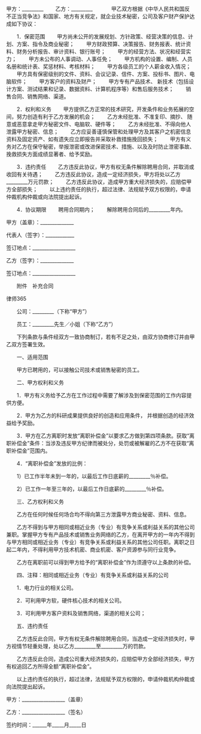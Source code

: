 
 甲方：_________
　　乙方：_________
　 
　　甲乙双方根据《中华人民共和国反不正当竞争法》和国家、地方有关规定，就企业技术秘密，公司及客户财产保护达成如下协议：
 
　　1．保密范围
　　甲方尚未公开的发展规划、方针政策、经营决策的信息、计划、方案、指令及商业秘密；
　　甲方财政预算、决策报告、财务报表、统计资料、财务分析报告、审计资料、银行账号；
　　甲方的经营方法、状况和经营实力；
　　甲方未公布的人事调动、人事任免；
　　甲方机构的设置、编制、人员名册和统计表、奖惩材料、考核材料；
　　甲方各级员工的个人薪金收入情况；
　　甲方具有保密级别的文件、资料、会议记录、信件、方案、投标书、图片、电脑软件；
　　甲方客户的资料及财产；
　　甲方专有产品技术、 新技术（包括设计方案、测试结果和记录、数据资料、计算机程序等）和售后服务技术；
　　销售合同、销售网络、渠道。
 
　　2．权利和义务
　　甲方提供乙方正常的技术研究，开发条件和业务拓展的空间，努力创造有利于乙方发展的机会；
　　乙方未经批准、不准复印、摘抄、 随意或恶意拿走甲方秘密文件、电脑软、硬件等；
　　乙方未经批准、不得向他人泄露甲方秘密、信息；
　　乙方应妥善谨慎保管和处理甲方及其客户之机密信息资料及固定资产、如有遗失应立即报告并采取补救措施挽回损失；
　　甲方有义务对乙方在保守秘密，举报泄密或改进保密技术、措施、以及及时防止泄密事故、挽救损失方面成绩显著者、给予奖励。
 
　　3．违约责任
　　乙方违反此协议，甲方有权无条件解除聘用合同，并取消或收回有关待遇；
　　乙方违反此协议，造成一定经济损失，甲方将处以乙方_________万元罚款；
　　乙方违反此协议，造成甲方重大经济损失的，应赔偿甲方全部损失；
　　以上违约责任的执行，超过法律、法规赋予双方权限的，申请仲裁机构仲裁或向法院提出起诉。
 
　　4．协议期限
　　聘用合同期内；
　　解除聘用合同后的_________年内。


 



 甲方（盖章）：______________
 
代表人（签字）：____________
 
签订地点：__________________
 


 

  乙方（签字）：______________
  
签订地点：__________________
  


  
　　附件　补充合同


  

   
律师365

  

  

  
　　公司：_________（下称“甲方”）
  
　　员工：_________先生／小姐（下称“乙方”）
  
 
  
　　下列条款与条件经双方一致协商制订，若有不足之处，由双方协商修订并由甲乙双方签署生效。
  
 
  
　　一、适用范围
  
　　甲方已聘用的，可以接触公司技术或销售秘密的员工。
  
 
  
　　二、甲方权利和义务
  
　　1．甲方有义务给予乙方在工作过程中需要了解涉及到保密范围的工作内容提供方便。
  
　　2．甲方为乙方的科研成果提供良好的创造和应用条件， 并根据创造的经济效益给予奖励。
  
　　3．甲方在乙方离职时发放“离职补偿金”以要求乙方做到第四项条款。获取“离职补偿金”条件：当涉及违反甲方纪律而被处分，处罚或被解雇的乙方不在获取“离职补偿金”范围内。
  
　　4．“离职补偿金”发放的比例：
  
　　1）已工作半年未到一年的，以最后工作日底薪的_________％补偿。
  
　　2）已工作一年至三年的，以最后工作日底薪的_________％补偿。
  
 
  
　　三、乙方权利和义务
  
　　乙方在任何时候任何场合均不得向第三方泄露甲方商业秘密、资料、信息。
  
　　乙方不得到与甲方相同或相近业务（专业）有竞争关系或利益关系的其他公司兼职。掌握甲方专有产品技术或销售业务网络的乙方，在离开甲方的一年内不得到与甲方相同或相近业务（专业）有竞争关系或利益关系的其他公司任职。离职之日起二年内，不得利用甲方技术机密、商业机密、客户资源参与同行业竞争。
  
　　乙方在离职前可以得到甲方给予的“离职补偿金”作为须遵守以上条款的补偿。
  
 
  
　　四、注释：相同或相近业务（专业）有竞争关系或利益关系的公司
  
　　1．电力行业的相关公司。
  
　　2．可利用甲方软，硬件核心技术的相关公司。
  
　　3．可利用甲方客户资料及销售网络，渠道的相关公司；
  
 
  
　　五、违约责任
  
　　乙方违反此合同，甲方有权无条件解除聘用合同，当造成一定经济损失时，甲方视情节轻重处理，处以乙方_________至_________万的罚款。
  
　　乙方违反此合同，造成公司重大经济损失的，应赔偿甲方全部经济损失，甲方有权追回乙方所得全额“离职补偿金”。
  
　　以上违约责任的执行，超过法律，法规赋予双方权限的，申请仲裁机构仲裁或向法院提出起诉。
  


  
 

  

   甲方：__________________（盖章）
   
乙方：__________________（签名）
   
签约时间：______年_____月_____日
   

 
   

 
   
 
    
 
    
 
     


     
 

     


     


     
 
 
    
 
   
 
  

 


